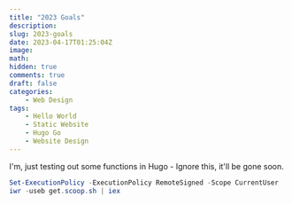 ```yaml
---
title: "2023 Goals"
description: 
slug: 2023-goals
date: 2023-04-17T01:25:04Z
image: 
math: 
hidden: true
comments: true
draft: false
categories:
    - Web Design
tags:
    - Hello World
    - Static Website
    - Hugo Go
    - Website Design
---
```


I'm, just testing out some functions in Hugo - Ignore this, it'll be gone soon.

```powershell
Set-ExecutionPolicy -ExecutionPolicy RemoteSigned -Scope CurrentUser
iwr -useb get.scoop.sh | iex
```

